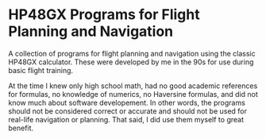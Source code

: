 # HP48GX Programs for Flight Planning and Navigation
A collection of programs for flight planning and navigation using the classic HP48GX calculator. These were developed by me in the 90s for use during basic flight training.

At the time I knew only high school math, had no good academic references for formulas, no knowledge of numerics, no Haversine formulas, and did not know much about software developement. In other words, the programs should not be considered correct or accurate and should not be used for real-life navigation or planning. That said, I did use them myself to great benefit.
